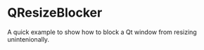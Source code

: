 QResizeBlocker
==============

A quick example to show how to block a Qt window from resizing unintenionally.
